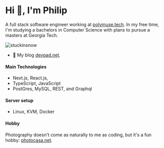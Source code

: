 # Hi 👋, I'm Philip 

A full stack software engineer working at [polymuse.tech](https://polymuse.tech/). In my free time, I'm studying a bachelors in Computer Science with plans to pursue a masters at Georgia Tech.

<p align="left"> <img src="https://komarev.com/ghpvc/?username=stuckinsnow&label=Profile%20views&color=0e75b6&style=flat" alt="stuckinsnow" /> </p>

- 🔭 My blog [devpad.net](https://devpad.net).

#### Main Technologies 

* Next.js, React.js,
* TypeScript, JavaScript
* PostGres, MySQL, REST, and Graphql 
  
#### Server setup

* Linux, KVM, Docker

#### Hobby

Photography doesn't come as naturally to me as coding, but it's a fun hobby: [photocasa.net](https://photocasa.net).
